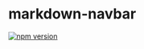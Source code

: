 # markdown-navbar


[![npm version](https://img.shields.io/npm/v/@uiw-admin/markdown-navbar.svg?label=@uiw-admin/markdown-navbar)](https://www.npmjs.com/package/@uiw-admin/markdown-navbar)